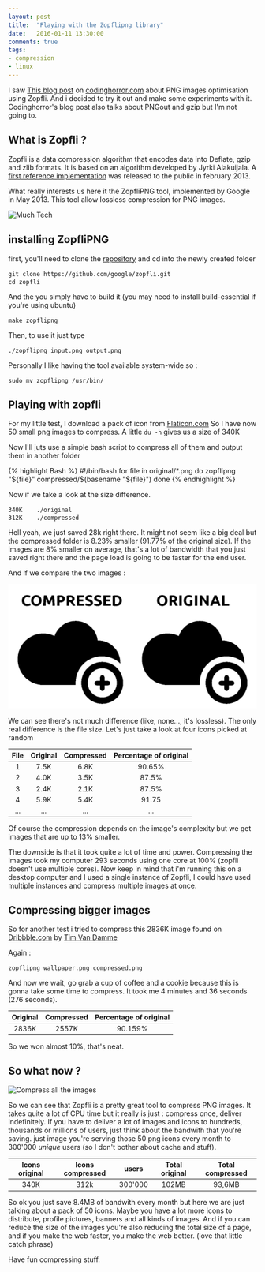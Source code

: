 ```yaml
---
layout: post
title:  "Playing with the Zopflipng library"
date:   2016-01-11 13:30:00
comments: true
tags:
- compression
- linux
---
```


I saw [This blog post](http://blog.codinghorror.com/zopfli-optimization-literally-free-bandwidth/) on [codinghorror.com](http://codinghorror.com) about PNG images optimisation using Zopfli. And i decided to try it out and make some experiments with it. Codinghorror's blog post also talks about PNGout and gzip but I'm not going to.

## What is Zopfli ?

Zopfli is a data compression algorithm that encodes data into Deflate, gzip and zlib formats. It is based on an algorithm developed by Jyrki Alakuijala. A [first reference implementation](https://github.com/google/zopfli) was released to the public in february 2013.

What really interests us here it the ZopfliPNG tool, implemented by Google in May 2013. This tool allow lossless compression for PNG images.

![Much Tech](https://i.imgflip.com/mshs7.jpg)

## installing ZopfliPNG

first, you'll need to clone the [repository](https://github.com/google/zopfli) and cd into the newly created folder

    git clone https://github.com/google/zopfli.git
    cd zopfli

And the you simply have to build it (you may need to install build-essential if you're using ubuntu)

    make zopflipng

Then, to use it just type

    ./zopflipng input.png output.png

Personally I like having the tool available system-wide so :

    sudo mv zopflipng /usr/bin/

## Playing with zopfli

For my little test, I download a pack of icon from [Flaticon.com](http://www.flaticon.com/) So I have now 50 small png images to compress. A little `du -h` gives us a size of 340K

Now I'll juts use a simple bash script to compress all of them and output them in another folder

{% highlight Bash %}
#!/bin/bash
for file in original/*.png
do
    zopflipng "${file}" compressed/$(basename "${file}")
done
{% endhighlight %}

Now if we take a look at the size difference.

    340K	./original
    312K	./compressed

Hell yeah, we just saved 28k right there. It might not seem like a big deal but the compressed folder is 8.23% smaller (91.77% of the original size). If the images are 8% smaller on average, that's a lot of bandwidth that you just saved right there and the page load is going to be faster for the end user.

And if we compare the two images :

![Zopfli Comparison](/images/zopfli.png)

We can see there's not much difference (like, none..., it's lossless). The only real difference is the file size. Let's just take a look at four icons picked at random

| File | Original | Compressed | Percentage of original |
|:----:|:--------:|:----------:|:----------------------:|
|   1  |   7.5K   |    6.8K    |         90.65%         |
|   2  |   4.0K   |    3.5K    |          87.5%         |
|   3  |   2.4K   |    2.1K    |          87.5%         |
|   4  |   5.9K   |    5.4K    |          91.75         |
|  ... |    ...   |     ...    |           ...          |

Of course the compression depends on the image's complexity but we get images that are up to 13% smaller.

The downside is that it took quite a lot of time and power. Compressing the images took my computer 293 seconds using one core at 100% (zopfli doesn't use multiple cores). Now keep in mind that i'm running this on a desktop computer and I used a single instance of Zopfli, I could have used multiple instances and compress multiple images at once.

## Compressing bigger images

So for another test i tried to compress this 2836K image found on [Dribbble.com](https://dribbble.com/shots/631004-Wallpaper-Retina/attachments/53013) by [Tim Van Damme](https://twitter.com/maxvoltar)

Again :

    zopflipng wallpaper.png compressed.png

And now we wait, go grab a cup of coffee and a cookie because this is gonna take some time to compress. It took me 4 minutes and 36 seconds (276 seconds).

| Original | Compressed | Percentage of original |
|:--------:|:----------:|:----------------------:|
|   2836K  |    2557K   |         90.159%        |

So we won almost 10%, that's neat.

## So what now ?

![Compress all the images](https://i.imgflip.com/x82yl.jpg)

So we can see that Zopfli is a pretty great tool to compress PNG images. It takes quite a lot of CPU time but it really is just : compress once, deliver indefinitely. If you have to deliver a lot of images and icons to hundreds, thousands or millions of users, just think about the bandwith that you're saving.
just image you're serving those 50 png icons every month to 300'000 *unique* users (so I don't bother about cache and stuff).

| Icons original | Icons compressed |  users  | Total original | Total compressed |
|:--------------:|:----------------:|:-------:|:--------------:|:----------------:|
|      340K      |       312k       | 300'000 |      102MB     |      93,6MB      |

So ok you just save 8.4MB of bandwith every month but here we are just talking about a pack of 50 icons. Maybe you have a lot more icons to distribute, profile pictures, banners and all kinds of images. And if you can reduce the size of the images you're also reducing the total size of a page, and if you make the web faster, you make the web better. (love that little catch phrase)

Have fun compressing stuff.
